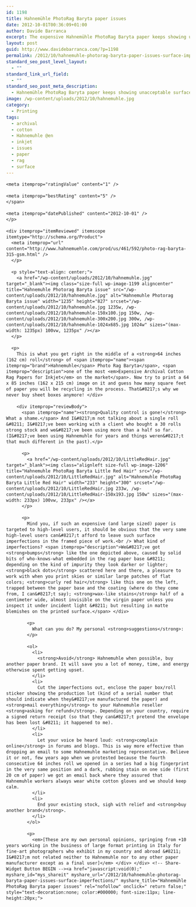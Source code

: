 ```yaml
---
id: 1198
title: Hahnemühle PhotoRag Baryta paper issues
date: 2012-10-01T00:36:09+01:00
author: Davide Barranca
excerpt: The expensive Hahnemühle PhotoRag Baryta paper keeps showing unacceptable surface imperfections such as bumps, dots, hairs, stains. Avoid it if you can!
layout: post
guid: http://www.davidebarranca.com/?p=1198
permalink: /2012/10/hahnemuhle-photorag-baryta-paper-issues-surface-imperfections/
standard_seo_post_level_layout:
  - ""
standard_link_url_field:
  - ""
standard_seo_post_meta_description:
  - Hahnemühle PhotoRag Baryta paper keeps showing unacceptable surface imperfections such as bumps, dots, hairs, stains.
image: /wp-content/uploads/2012/10/hahnemuhle.jpg
category:
  - Printing
tags:
  - archival
  - cotton
  - Hahnemuhle @en
  - inkjet
  - issues
  - paper
  - rag
  - surface
---
```

<div class="pf-content">
  <div itemscope itemtype="http://schema.org/Review">
    <span itemprop="reviewRating" itemscope itemtype="http://schema.org/Rating"><meta itemprop="worstRating" content = "1" />

    <meta itemprop="ratingValue" content="1" />

    <meta itemprop="bestRating" content="5" />
    </span>

    <meta itemprop="datePublished" content="2012-10-01" />
    </p>

    <div itemprop="itemReviewed" itemscope itemtype="http://schema.org/Product">
      <meta itemprop="url" content="http://www.hahnemuehle.com/prod/us/461/592/photo-rag-baryta-315-gsm.html" />
      </p>

      <p style="text-align: center;">
        <a href="/wp-content/uploads/2012/10/hahnemuhle.jpg" target="_blank"><img class="size-full wp-image-1199 aligncenter" title="Hahnemuhle Photorag Baryta issue" src="/wp-content/uploads/2012/10/hahnemuhle.jpg" alt="Hahnemuhle Photorag Baryta issue" width="1235" height="827" srcset="/wp-content/uploads/2012/10/hahnemuhle.jpg 1235w, /wp-content/uploads/2012/10/hahnemuhle-150x100.jpg 150w, /wp-content/uploads/2012/10/hahnemuhle-300x200.jpg 300w, /wp-content/uploads/2012/10/hahnemuhle-1024x685.jpg 1024w" sizes="(max-width: 1235px) 100vw, 1235px" /></a>
      </p>

      <p>
        This is what you get right in the middle of a <strong>64 inches (162 cm) roll</strong> of <span itemprop="name"><span itemprop="brand">Hahnemuhle</span> Photo Rag Baryta</span>, <span itemprop="description">one of the most <em>Expensive Archival Cotton Rag Papers for Inkjet</em> on the market</span>. Now try to print a 64 x 85 inches (162 x 215 cm) image on it and guess how many square feet of paper you will be recycling in the process. That&#8217;s why we never buy sheet boxes anymore! </div>

        <div itemprop="reviewBody">
          <span itemprop="name"><strong>Quality control is gone!</strong> What a shame.</span> And I&#8217;m not talking about a single roll &#8211; I&#8217;ve been working with a client who bought a 30 rolls strong stock and we&#8217;ve been using more than a half so far. (I&#8217;ve been using Hahnemuhle for years and things weren&#8217;t that much different in the past).</p>

          <p>
            <a href="/wp-content/uploads/2012/10/LittleRedHair.jpg" target="_blank"><img class="alignleft size-full wp-image-1206" title="Hahnemuhle PhotoRag Baryta Little Red Hair" src="/wp-content/uploads/2012/10/LittleRedHair.jpg" alt="Hahnemuhle PhotoRag Baryta Little Red Hair" width="233" height="300" srcset="/wp-content/uploads/2012/10/LittleRedHair.jpg 233w, /wp-content/uploads/2012/10/LittleRedHair-150x193.jpg 150w" sizes="(max-width: 233px) 100vw, 233px" /></a>
          </p>

          <p>
            Mind you, if such an expensive (and large sized) paper is targeted to high-level users, it should be obvious that the very same high-level users can&#8217;t afford to leave such surface imperfections in the framed piece of work.<br /> What kind of imperfections? <span itemprop="description">We&#8217;ve got <strong>bumps</strong> like the one depicted above, caused by solid bits of who-knows-what embedded in the rag paper base &#8211; depending on the kind of impurity they look darker or lighter; <strong>black dots</strong> scattered here and there, a pleasure to work with when you print skies or similar large patches of flat colors; <strong>curly red hair</strong> like this one on the left, trapped between the paper base and the coating (where do they come from, I can&#8217;t say); <strong>wax-like stains</strong> half of a centimeter wide, almost invisible on the virgin paper unless you inspect it under incident light &#8211; but resulting in matte blemishes on the printed surface.</span> </div>

            <p>
              What can you do? My personal <strong>suggestions</strong>:
            </p>

            <ol>
              <li>
                <strong>Avoid</strong> Hahnemuhle when possible, buy another paper brand. It will save you a lot of money, time, and energy otherwise spent getting upset.
              </li>
              <li>
                Cut the imperfections out, enclose the paper box/roll sticker showing the production lot (kind of a serial number that should indicate when they&#8217;ve manufactured the paper) and <strong>mail everything</strong> to your Hahnemuhle reseller <strong>asking for refund</strong>. Depending on your country, require a signed return receipt (so that they can&#8217;t pretend the envelope has been lost &#8211; it happened to me).
              </li>
              <li>
                Let your voice be heard loud: <strong>complain online</strong> in forums and blogs. This is way more effective than dropping an email to some Hahnemuhle marketing representative. Believe it or not, few years ago when we protested because the fourth consecutive 64 inches roll we opened in a series had a big fingerprint in the very same position and a dark, rubbing stain on one side (first 20 cm of paper) we got an email back where they assured that Hahnemuhle workers always wear white cotton gloves and we should keep calm.
              </li>
              <li>
                End your existing stock, sigh with relief and <strong>buy another brand</strong>.
              </li>
            </ol>

            <p>
              <em>[These are my own personal opinions, springing from +10 years working in the business of large format printing in Italy for fine-art photographers who exhibit in my country and abroad &#8211; I&#8217;m not related neither to Hahnemuhle nor to any other paper manufacturer except as a final user]</em> </div> </div> <!-- Share-Widget Button BEGIN --><a href="javascript:void(0);" myshare_id="mys_shareit" myshare_url="/2012/10/hahnemuhle-photorag-baryta-paper-issues-surface-imperfections/" myshare_title="Hahnemühle PhotoRag Baryta paper issues" rel="nofollow" onclick=" return false;" style="text-decoration:none; color:#000000; font-size:11px; line-height:20px;">
              
